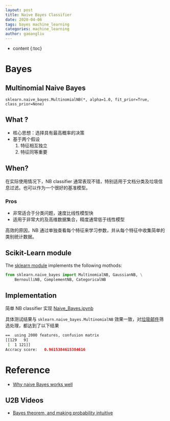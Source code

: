 ```yaml
---
layout: post
title: Naive Bayes Classifier
date: 2020-04-06
tags: bayes machine_learning
categories: machine_learning
author: gaoangliu
---
```

* content
{:toc}


# Bayes
## Multinomial Naive Bayes 



`sklearn.naive_bayes.MultinomialNB(*, alpha=1.0, fit_prior=True, class_prior=None)`

## What ?

* 核心思想：选择具有最高概率的决策
* 基于两个假设
    1. 特征相互独立
    2. 特征同等重要 

## When? 
在实际使用情况下，NB classifier 通常表现不错，特别适用于文档分类及垃圾信息过滤。也可以作为一个很好的基准模型。 

### Pros
* 非常适合于分类问题，速度比线性模型快
* 适用于非常大的及高维数据集合，精度通常低于线性模型

高效的原因，NB 通过单独查看每个特征来学习参数，并从每个特征中收集简单的类别统计数据。

## Scikit-Learn module
The [sklearn module](https://scikit-learn.org/stable/modules/naive_bayes.html#naive-bayes) implements the following mothods:

```python
from sklearn.naive_bayes import MultinomialNB, GaussianNB, \
    BernoulliNB, ComplementNB, CategoricalNB
```

## Implementation
简单 NB classifier 实现 [Naive_Bayes.ipynb](https://github.com/gaoangliu/gaoangliu.github.io/blob/master/ipynb/NaiveBayes.ipynb)

具体测试结果与 `sklearn.naive_bayes.MultinomialNB` 效果一致，对[垃圾邮件](https://www.dropbox.com/s/yjiplngoa430rid)筛选处理，都达到了以下结果

```bash
==  using 2000 features, confusion matrix
[[129   9]
 [  1 121]]
Accracy score:   0.9615384615384616
```

# Reference 
* [Why naive Bayes works well](https://www.cs.unb.ca/~hzhang/publications/FLAIRS04ZhangH.pdf)

## U2B Videos

* [Bayes theorem, and making probability intuitive](https://www.youtube.com/watch?v=HZGCoVF3YvM)
